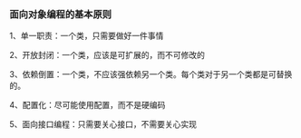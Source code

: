 ### 面向对象编程的基本原则

1、单一职责：一个类，只需要做好一件事情

2、开放封闭：一个类，应该是可扩展的，而不可修改的

3、依赖倒置：一个类，不应该强依赖另一个类。每个类对于另一个类都是可替换的。

4、配置化：尽可能使用配置，而不是硬编码

5、面向接口编程：只需要关心接口，不需要关心实现

